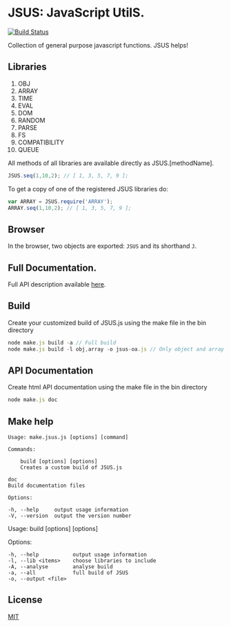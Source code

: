 # JSUS: JavaScript UtilS.

[![Build Status](https://travis-ci.org/nodeGame/JSUS.png?branch=master)](https://travis-ci.org/nodeGame/JSUS)

Collection of general purpose javascript functions. JSUS helps!

## Libraries

1. OBJ
2. ARRAY
3. TIME
4. EVAL
5. DOM
6. RANDOM
7. PARSE
8. FS
9. COMPATIBILITY
10. QUEUE


All methods of all libraries are available directly as
JSUS.[methodName].

```javascript
JSUS.seq(1,10,2); // [ 1, 3, 5, 7, 9 ];
```

To get a copy of one of the registered JSUS libraries do:

```javascript
var ARRAY = JSUS.require('ARRAY');
ARRAY.seq(1,10,2); // [ 1, 3, 5, 7, 9 ];
```

## Browser

In the browser, two objects are exported: `JSUS` and its shorthand `J`.

## Full Documentation.

Full API description available [here](http://nodegame.github.io/JSUS/docs/jsus.js.html).

## Build

Create your customized build of JSUS.js using the make file in the bin directory

```javascript
node make.js build -a // Full build
node make.js build -l obj,array -o jsus-oa.js // Only object and array libs.
```


## API Documentation

Create html API documentation using the make file in the bin directory

```javascript
node make.js doc
```

## Make help

	Usage: make.jsus.js [options] [command]

  	Commands:

		build [options] [options]
		Creates a custom build of JSUS.js

    doc
    Build documentation files

	Options:

	-h, --help     output usage information
	-V, --version  output the version number


  Usage: build [options] [options]

  Options:

    -h, --help           output usage information
    -l, --lib <items>    choose libraries to include
    -A, --analyse        analyse build
    -a, --all            full build of JSUS
    -o, --output <file>

## License

[MIT](LICENSE)
